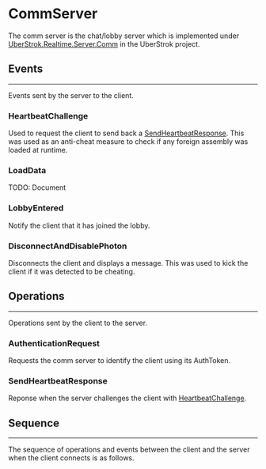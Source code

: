# CommServer
The comm server is the chat/lobby server which is implemented under 
[UberStrok.Realtime.Server.Comm](../src/UberStrok.Realtime.Server.Comm) in the
UberStrok project.

## Events
---
Events sent by the server to the client.

### HeartbeatChallenge
Used to request the client to send back a 
[SendHeartbeatResponse](#SendHeartbeatResponse). This was used as an anti-cheat
measure to check if any foreign assembly was loaded at runtime.

### LoadData
TODO: Document

### LobbyEntered
Notify the client that it has joined the lobby.

### DisconnectAndDisablePhoton
Disconnects the client and displays a message. This was used to kick the client
if it was detected to be cheating.

## Operations
---
Operations sent by the client to the server.

### AuthenticationRequest
Requests the comm server to identify the client using its AuthToken.

### SendHeartbeatResponse
Reponse when the server challenges the client with 
[HeartbeatChallenge](#HeartbeatChallenge).

## Sequence
---
The sequence of operations and events between the client and the server when
the client connects is as follows.
